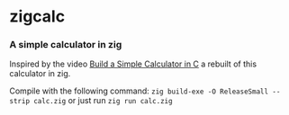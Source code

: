 # zigcalc
### A simple calculator in zig
Inspired by the video [Build a Simple Calculator in C](https://www.youtube.com/watch?v=cAFF0aRlDdI) a rebuilt of this calculator in zig.

Compile with the following command: `zig build-exe -O ReleaseSmall --strip calc.zig` or just run `zig run calc.zig`
